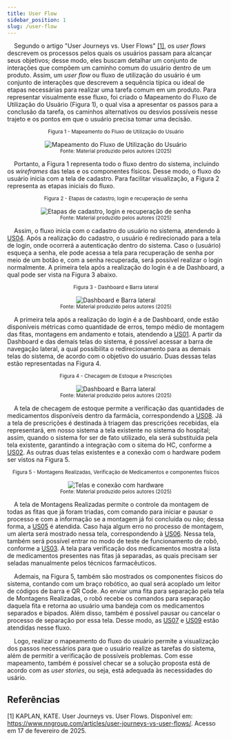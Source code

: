 ```yaml
---
title: User Flow
sidebar_position: 1
slug: /user-flow
---
```


&nbsp;&nbsp;&nbsp;&nbsp;Segundo o artigo "User Journeys vs. User Flows" [[1]](#referências), os *user flows* descrevem os processos pelos quais os usuários passam para alcançar seus objetivos; desse modo, eles buscam detalhar um conjunto de interações que compõem um caminho comum do usuário dentro de um produto. Assim, um *user flow* ou fluxo de utilização do usuário é um conjunto de interações que descrevem a sequência típica ou ideal de etapas necessárias para realizar uma tarefa comum em um produto. Para representar visualmente esse fluxo, foi criado o Mapeamento do Fluxo de Utilização do Usuário (Figura 1), o qual visa a apresentar os passos para a conclusão da tarefa, os caminhos alternativos ou desvios possíveis nesse trajeto e os pontos em que o usuário precisa tomar uma decisão.

<div align="center">
<sub>Figura 1 - Mapeamento do Fluxo de Utilização do Usuário</sub>

![Mapeamento do Fluxo de Utilização do Usuário](<../../../static/img/user-flow.png>)<br />
<sup>Fonte: Material produzido pelos autores (2025)</sup>
</div>

&nbsp;&nbsp;&nbsp;&nbsp;Portanto, a Figura 1 representa todo o fluxo dentro do sistema, incluindo os *wireframes* das telas e os componentes físicos. Desse modo, o fluxo do usuário inicia com a tela de cadastro. Para facilitar  visualização, a Figura 2 representa as etapas iniciais do fluxo.

<div align="center">
<sub>Figura 2 - Etapas de cadastro, login e recuperação de senha</sub>

![Etapas de cadastro, login e recuperação de senha](<../../../static/img/cadastro-login-userflow.png>)<br />
<sup>Fonte: Material produzido pelos autores (2025)</sup>
</div>


&nbsp;&nbsp;&nbsp;&nbsp;Assim, o fluxo inicia com o cadastro do usuário no sistema, atendendo à [US04](../User%20Stories/user-stories.md). Após a realização do cadastro, o usuário é redirecionado para a tela de login, onde ocorrerá a autenticação dentro do sistema. Caso o (usuário) esqueça a senha, ele pode acessa a tela para recuperação de senha por meio de um botão e, com a senha recuperada, será possível realizar o login normalmente. A primeira tela após a realização do login é a de Dashboard, a qual pode ser vista na Figura 3 abaixo.

<div align="center">
<sub>Figura 3 - Dashboard e Barra lateral</sub>

![Dashboard e Barra lateral](<../../../static/img/dashboard-sidebar.png>)<br />
<sup>Fonte: Material produzido pelos autores (2025)</sup>
</div>

&nbsp;&nbsp;&nbsp;&nbsp;A primeira tela após a realização do login é a de Dashboard, onde estão disponíveis métricas como quantidade de erros, tempo médio de montagem das fitas, montagens em andamento e totais, atendendo a [US01](../User%20Stories/user-stories.md). A partir da Dashboard e das demais telas do sistema, é possível acessar a barra de navegação lateral, a qual possibilita o redirecionamento para as demais telas do sistema, de acordo com o objetivo do usuário. Duas dessas telas estão representadas na Figura 4.

<div align="center">
<sub>Figura 4 - Checagem de Estoque e Prescrições</sub>

![Dashboard e Barra lateral](<../../../static/img/estoque-prescricoes.png>)<br />
<sup>Fonte: Material produzido pelos autores (2025)</sup>
</div>

&nbsp;&nbsp;&nbsp;&nbsp;A tela de checagem de estoque permite a verificação das quantidades de medicamentos disponíveis dentro da farmácia, correspondendo a [US08](../User%20Stories/user-stories.md). Já a tela de prescrições é destinada à triagem das prescrições recebidas, ela representará, em nosso sistema a tela existente no sistema do hospital; assim, quando o sistema for ser de fato utilizado, ela será substituida pela tela existente, garantindo a integração com o sitema do HC, conforme a [US02](../User%20Stories/user-stories.md). As outras duas telas existentes e a conexão com o hardware podem ser vistos na Figura 5.

<div align="center">
<sub>Figura 5 - Montagens Realizadas, Verificação de Medicamentos e componentes físicos</sub>

![Telas e conexão com hardware](<../../../static/img/fitas-hardware.png>)<br />
<sup>Fonte: Material produzido pelos autores (2025)</sup>
</div>

&nbsp;&nbsp;&nbsp;&nbsp;A tela de Montagens Realizadas permite o controle da montagem de todas as fitas que já foram triadas, com comando para iniciar e pausar o processo e com a informação se a montagem já foi concluída ou não; dessa forma, a [US05](../User%20Stories/user-stories.md) é atendida. Caso haja algum erro no processo de montagem, um alerta será mostrado nessa tela, correspondendo à [US06](../User%20Stories/user-stories.md). Nessa tela, também será possível entrar no modo de teste de funcionamento de robô, conforme a [US03](../User%20Stories/user-stories.md). A tela para verificação dos medicamentos mostra a lista de medicamentos presentes nas fitas já separadas, as quais precisam ser seladas manualmente pelos técnicos farmacêuticos. 

&nbsp;&nbsp;&nbsp;&nbsp;Ademais, na Figura 5, também são mostrados os componentes físicos do sistema, contando com um braço robótico, ao qual será acoplado um leitor de códigos de barra e QR Code. Ao enviar uma fita para separação pela tela de Montagens Realizadas, o robô recebe os comandos para separação daquela fita e retorna ao usuário uma bandeja com os medicamentos separados e bipados. Além disso, também é possível pausar ou cancelar o processo de separação por essa tela. Desse modo, as [US07](../User%20Stories/user-stories.md) e [US09](../User%20Stories/user-stories.md) estão atendidas nesse fluxo.

&nbsp;&nbsp;&nbsp;&nbsp;Logo, realizar o mapeamento do fluxo do usuário permite a visualização dos passos necessários para que o usuário realize as tarefas do sistema, além de permitir a verificação de possíveis problemas. Com esse mapeamento, também é possível checar se a solução proposta está de acordo com as *user stories*, ou seja, está adequada às necessidades do usário.

## Referências

[1] KAPLAN, KATE. User Journeys vs. User Flows. Disponível em: https://www.nngroup.com/articles/user-journeys-vs-user-flows/. Acesso em 17 de fevereiro de 2025.